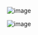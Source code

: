 ![image](https://github.com/user-attachments/assets/fba797d6-fda9-435c-9d83-f6d92aba1a7b)

![image](https://github.com/user-attachments/assets/daca3793-cbca-48a3-8cbe-6147e58014ae)
